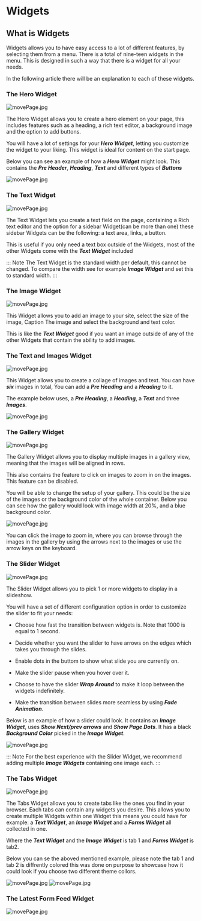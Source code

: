 # Widgets

## What is Widgets 

Widgets allows you to have easy access to a lot of different features, by selecting them from a menu. There is a total of nine-teen widgets in the menu. This is designed in such a way that there is a widget for all your needs.

In the following article there will be an explanation to each of these widgets.

### The Hero Widget 

![movePage.jpg](images/The-Hero-Widget1.png)

The Hero Widget allows you to create a hero element on your page, this includes features such as a heading, a rich text editor, a background image and the option to add buttons.

You will have a lot of settings for your ***Hero Widget***, letting you customize the widget to your liking. This widget is ideal for content on the start page.

Below you can see an example of how a ***Hero Widget*** might look. This contains the ***Pre Header***, ***Heading***, ***Text*** and different types of ***Buttons***

![movePage.jpg](images/Scrren-shot-of-hero-widget.png)

### The Text Widget

![movePage.jpg](images/The-Text-Widget1.png)

The Text Widget lets you create a text field on the page, containing a Rich text editor and the option for a sidebar Widget(can be more than one) these sidebar Widgets can be the following: a text area, links, a button.

This is useful if you only need a text box outside of the Widgets, most of the other Widgets come with the ***Text Widget*** included

::: Note
The Text Widget is the standard width per default, this cannot be changed.
To compare the width see for example ***Image Widget*** and set this to standard width.
:::



### The Image Widget

![movePage.jpg](images/The-Image-Widget.png)

This Widget allows you to add an image to your site, select the size of the image, Caption The image and select the background and text color.

This is like the ***Text Widget*** good if you want an image outside of any of the other Widgets that contain the ability to add images.




### The Text and Images Widget

![movePage.jpg](images/The-Text-And-Images-Widget1.png)

This Widget allows you to create a collage of images and text.
You can have ***six*** images in total, You can add a ***Pre Heading*** and a ***Heading*** to it.

The example below uses, a ***Pre Heading***, a ***Heading***, a ***Text*** and three ***Images***.

![movePage.jpg](images/Example-text-images.png)




### The Gallery Widget

![movePage.jpg](images/The-Gallery-Widget.png)

The Gallery Widget allows you to display multiple images in a gallery view, meaning that the images will be aligned in rows. 

This also contains the feature to click on images to zoom in on the images. This feature can be disabled.


You will be able to change the setup of your gallery. This could be the size of the images or the background color of the whole container. 
Below you can see how the gallery would look with image width at 20%, and a blue background color.


![movePage.jpg](images/The-Gallery.png)

You can click the image to zoom in, where you can browse through the images in the gallery by using the arrows next to the images or use the arrow keys on the keyboard.






### The Slider Widget

![movePage.jpg](images/The-Slider-Widget.png)

The Slider Widget allows you to pick 1 or more widgets to display in a slideshow. 

You will have a set of different configuration option in order to customize the slider to fit your needs:

- Choose how fast the transition between widgets is. Note that 1000 is equal to 1 second.

- Decide whether you want the slider to have arrows on the edges which takes you through the slides. 

- Enable dots in the buttom to show what slide you are currently on. 

- Make the slider pause when you hover over it. 

- Choose to have the slider ***Wrap Around*** to make it loop between the widgets indefinitely.  

- Make the transition between slides more seamless by using ***Fade Animation***.

Below is an example of how a slider could look. It contains an ***Image Widget***, uses ***Show Next/prev arrows*** and ***Show Page Dots***. It has a black ***Background Color*** picked in the ***Image Widget***.   

![movePage.jpg](images/Slider-example.png)

::: Note 
For the best experience with the Slider Widget, we recommend adding multiple ***Image Widgets*** containing one image each.
:::



### The Tabs Widget

![movePage.jpg](images/The-Tabs-Widget.png)

The Tabs Widget allows you to create tabs like the ones you find in your browser. Each tabs can contain any widgets you desire.
This allows you to create multiple Widgets within one Widget this means you could have for example: a ***Text Widget***, an ***Image Widget*** and a ***Forms Widget*** all collected in one.

Where the ***Text Widget*** and the ***Image Widget*** is tab 1 and ***Forms Widget*** is tab2. 

Below you can se the aboved mentioned example, please note the tab 1 and tab 2 is diffrently colored this was done on purpose to showcase how it could look if you choose two different theme collors.

![movePage.jpg](images/tab1.png)
![movePage.jpg](images/tab2.png)

### The Latest Form Feed Widget


![movePage.jpg](images/The-Latest-Form-Feed-Widget1.png)

